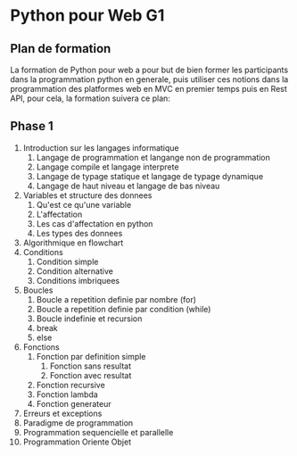 # Python pour Web G1
## Plan de formation 
La formation de Python pour web a pour but de bien former les participants dans la programmation python en generale, puis utiliser ces notions dans la programmation des platformes web en MVC en premier temps puis en Rest API, pour cela, la formation suivera ce plan:
## Phase 1
1. Introduction sur les langages informatique
    1. Langage de programmation et langange non de programmation
    2. Langage compile et langage interprete
    3. Langage de typage statique et langage de typage dynamique
    4. Langage de haut niveau et langage de bas niveau
2. Variables et structure des donnees
    1. Qu'est ce qu'une variable
    2. L'affectation
    3. Les cas d'affectation en python
    4. Les types des donnees
3. Algorithmique en flowchart
4. Conditions
    1. Condition simple
    2. Condition alternative
    3. Conditions imbriquees
5. Boucles
    1. Boucle a repetition definie par nombre (for)
    2. Boucle a repetition definie par condition (while)
    3. Boucle indefinie et recursion
    4. break
    5. else
6. Fonctions
    1. Fonction par definition simple
        1. Fonction sans resultat
        2. Fonction avec resultat
    2. Fonction recursive
    3. Fonction lambda
    4. Fonction generateur
7. Erreurs et exceptions
8. Paradigme de programmation
9. Programmation sequencielle et parallelle
10. Programmation Oriente Objet